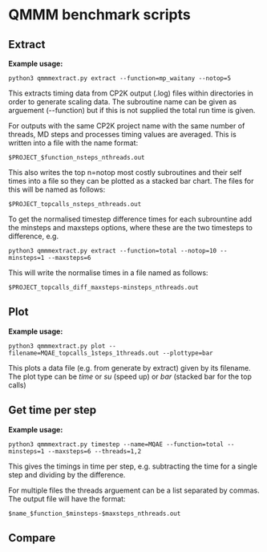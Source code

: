 # QMMM benchmark scripts


## Extract 

**Example usage:**
```
python3 qmmmextract.py extract --function=mp_waitany --notop=5
```
This extracts timing data from CP2K output (.log) files within directories
in order to generate scaling data. The subroutine name can be given as 
arguement (--function) but if this is not supplied the total
run time is given.


For outputs with the same CP2K project name with the same number of
threads, MD steps and processes timing values are averaged. This is
written into a file with the name format:

```
$PROJECT_$function_nsteps_nthreads.out
```


This also writes the top n=notop most costly subroutines and their self
times into a file so they can be plotted as a stacked bar chart. The
files for this will be named as follows:

```
$PROJECT_topcalls_nsteps_nthreads.out
```

To get the normalised timestep difference times for each subrountine
 add the minsteps and maxsteps options, where these are the two 
timesteps to difference, e.g.

```
python3 qmmmextract.py extract --function=total --notop=10 --minsteps=1 --maxsteps=6
```

This will write the normalise times in a file named as follows:

```
$PROJECT_topcalls_diff_maxsteps-minsteps_nthreads.out
```

## Plot

**Example usage:**
```
python3 qmmmextract.py plot --filename=MQAE_topcalls_1steps_1threads.out --plottype=bar
```

This plots a data file (e.g. from generate by extract) given by its filename. The
plot type can be _time_ or _su_ (speed up) or _bar_ (stacked bar for the top calls)

## Get time per step 

**Example usage:**

```
python3 qmmmextract.py timestep --name=MQAE --function=total --minsteps=1 --maxsteps=6 --threads=1,2
```
This gives the timings in time per step, e.g. subtracting the time for a single step
and dividing by the difference.

For multiple files the threads arguement can be a list separated by commas.
The output file will have the format:

```
$name_$function_$minsteps-$maxsteps_nthreads.out
```

## Compare


